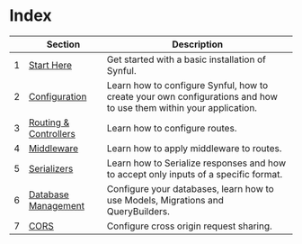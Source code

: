 # Index

||Section|Description|
|---|---|---|
|1|[Start Here](./Getting%20Started.md)|Get started with a basic installation of Synful.|
|2|[Configuration](./Configuration.md)|Learn how to configure Synful, how to create your own configurations and how to use them within your application.|
|3|[Routing & Controllers](./Routing%20%26%20Controllers.md)|Learn how to configure routes.|
|4|[Middleware](./Middleware.md)|Learn how to apply middleware to routes.|
|5|[Serializers](./Serializers.md)|Learn how to Serialize responses and how to accept only inputs of a specific format.|
|6|[Database Management](./Database%20Management.md)|Configure your databases, learn how to use Models, Migrations and QueryBuilders.|
|7|[CORS](./Cors.md)|Configure cross origin request sharing.|